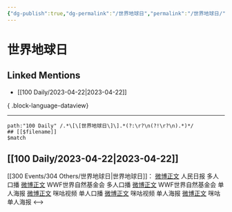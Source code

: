 ```yaml
---
{"dg-publish":true,"dg-permalink":"/世界地球日","permalink":"/世界地球日/","created":"2023-04-23T21:46:11.000+08:00","updated":"2023-08-24T19:26:37.615+08:00"}
---
```


# 世界地球日

## Linked Mentions
- [[100 Daily/2023-04-22\|2023-04-22]]

{ .block-language-dataview}

---

```expander
path:"100 Daily" /.*\[\[世界地球日\]\].*(?:\r?\n(?!\r?\n).*)*/
## [[$filename]]
$match
```
## [[100 Daily/2023-04-22\|2023-04-22]]
[[300 Events/304 Others/世界地球日\|世界地球日]]：
[微博正文](http://weibo.com/2803301701/MD8gefAZB) 人民日报 多人口播
[微博正文](http://weibo.com/1702771281/MD8hOmQFX) WWF世界自然基金会 多人口播
[微博正文](http://weibo.com/1702771281/MD9qOgi9J) WWF世界自然基金会 单人海报
[微博正文](http://weibo.com/1809436135/MD8w4tx0F) 咪咕视频 单人口播
[微博正文](http://weibo.com/1809436135/MD8i1kL5d) 咪咕视频 单人海报
[微博正文](http://weibo.com/5428441557/MD8L8bDOe) 咪咕 单人海报
<-->